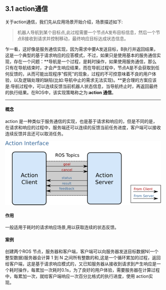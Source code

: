 ## 3.1 action通信

关于action通信，我们先从应用场景开始介绍，场景描述如下:

> 机器人导航到某个目标点,此过程需要一个节点A发布目标信息，然后一个节点B接收到请求并控制移动，最终响应目标达成状态信息。

乍一看，这好像是服务通信实现，因为需求中要A发送目标，B执行并返回结果，这是一个典型的基于请求响应的应答模式，不过，如果只是使用基本的服务通信实现，存在一个问题：**导航是一个过程，是耗时操作，如果使用服务通信，那么只有在导航结束时，才会产生响应结果，而在导航过程中，节点A是不会获取到任何反馈的，从而可能出现程序"假死"的现象，过程的不可控意味着不良的用户体验，以及逻辑处理的缺陷\(比如:导航中止的需求无法实现\)。**更合理的方案应该是:导航过程中，可以连续反馈当前机器人状态信息，当导航终止时，再返回最终的执行结果。在ROS中，该实现策略称之为:**action 通信**。

---

#### **概念**

action 是一种类似于服务通信的实现，也是基于请求和响应的，但是不同的是，在请求和响应的过程中，服务端还可以连续的反馈当前任务进度，客户端可以接收连续反馈并且还可以取消任务。

![](/assets/09ROS通信机制_action.png)

#### **作用**

一般适用于耗时的请求响应场景,用以获取连续的状态反馈。

#### **案例**

创建两个ROS 节点，服务器和客户端，客户端可以向服务器发送目标数据N\(一个整型数据\)服务器会计算 1 到 N 之间所有整数的和,这是一个循环累加的过程，返回给客户端，这是基于请求响应模式的，又已知服务器从接收到请求到产生响应是一个耗时操作，每累加一次耗时0.1s，为了良好的用户体验，需要服务器在计算过程中，每累加一次，就给客户端响应一次百分比格式的执行进度，使用 action实现。

